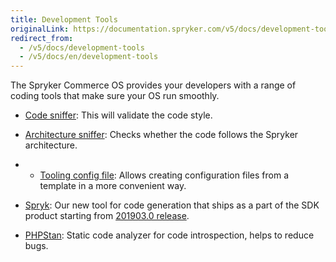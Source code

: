 ```yaml
---
title: Development Tools
originalLink: https://documentation.spryker.com/v5/docs/development-tools
redirect_from:
  - /v5/docs/development-tools
  - /v5/docs/en/development-tools
---
```


The Spryker Commerce OS provides your developers with a range of coding tools that make sure your OS run smoothly.

- [Code sniffer](https://documentation.spryker.com/v5/docs/en/code-sniffer): This will validate the code style.

- [Architecture sniffer](/docs/scos/dev/features/202005.0/sdk/development-tools/architecture-sn): Checks whether the code follows the Spryker architecture.

- - [Tooling config file](/docs/scos/dev/features/202005.0/sdk/development-tools/tooling-config-): Allows creating configuration files from a template in a more convenient way.

- [Spryk](https://documentation.spryker.com/v5/docs/en/spryk): Our new tool for code generation that ships as a part of the SDK product starting from [201903.0 release](https://documentation.spryker.com/docs/en/release-notes-201903-0).

- [PHPStan](https://documentation.spryker.com/v5/docs/en/phpstan): Static code analyzer for code introspection, helps to reduce bugs.
